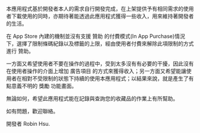 
本應用程式基於開發者本人的需求自行開發完成，在上架提供予有相同需求的使用者下載使用的同時，亦期待著能透過此應用程式獲得一些收入，用來維持著開發者的生活。

在 App Store 內建的機制並沒有支援 贊助 的付費模式(In App Purchase)情況下，選擇了限制條碼紀錄以及標籤的上限，經由使用者付費來解除此項限制的方式進行 贊助。

一方面又希望使用者不要在操作的過程中，受到太多沒有有必要的干擾，因此沒有在使用者操作的介面上增加 廣告項目 的方式來獲得收入；另一方面又希望能讓使用者在相對不受限制的狀態下持續的使用本應用程式；以結果來說，就是產生了有點意義不明的 獎勵 功能畫面。

無論如何，希望此應用程式能在記錄與查詢您的收藏品的作業上有所幫助。

如有問題，歡迎聯絡。

開發者 Robin Hsu.
